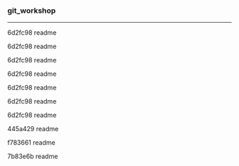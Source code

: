 ### git_workshop

---
6d2fc98
readme


6d2fc98
readme


6d2fc98
readme


6d2fc98
readme


6d2fc98
readme


6d2fc98
readme


6d2fc98
readme


445a429
readme


f783661
readme


7b83e6b
readme

